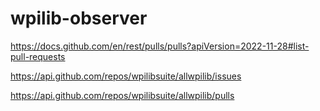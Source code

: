 # wpilib-observer



https://docs.github.com/en/rest/pulls/pulls?apiVersion=2022-11-28#list-pull-requests

https://api.github.com/repos/wpilibsuite/allwpilib/issues

https://api.github.com/repos/wpilibsuite/allwpilib/pulls
